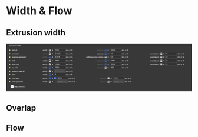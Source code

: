 # Width & Flow

## Extrusion width
![Image Speed for print moves](assets/extrusion_width.png)

## Overlap

## Flow